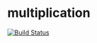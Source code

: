 # multiplication

[![Build Status](https://travis-ci.org/SreelakshmiSrikanth/multiplication.svg?branch=master)](https://travis-ci.org/SreelakshmiSrikanth/multiplication)

